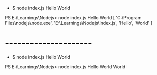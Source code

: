 - $ node index.js Hello World

PS E:\Learnings\Nodejs> node index.js Hello World
[
  'C:\\Program Files\\nodejs\\node.exe',
  'E:\\Learnings\\Nodejs\\index.js',
  'Hello',
  'World'
]


# ---------------------

- $ node index.js Hello World

PS E:\Learnings\Nodejs> node index.js Hello World
World
